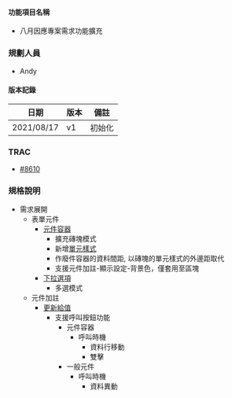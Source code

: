
#### <div id="item_name">功能項目名稱</div>
  * 八月因應專案需求功能擴充

### <div id="user">規劃人員</div>
* Andy

#### <div id="version">版本記錄</div>
  |日期|版本|備註|
  |---|---|---|
  |2021/08/17|v1|初始化|

### <div id="trac">TRAC</div>
* [#8610](http://trac.uneec.com/trac/neco/ticket/8610)

### <div id="specification">規格說明</div>
  * 需求展開
    * 表單元件
      * [元件容器](../../../MAE/Component/container.md)
        * 擴充磚塊模式
        * 新增[單元樣式](../../../MAE/General/style.md)
        * 作廢件容器的資料間距, 以磚塊的單元樣式的外邊距取代
        * 支援元件加註-顯示設定-背景色，僅套用至區塊
      * [下拉選項](../../../MAE/Component/dropList.md)
        * 多選模式
    * 元件加註
      * [更新給值](../../../MAE/Addition/Component/updateValue.md)
        * 支援呼叫按鈕功能
          * 元件容器
            * 呼叫時機
              * 資料行移動
              * 雙擊
          * 一般元件
            * 呼叫時機
              * 資料異動

